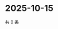 # 2025-10-15

共 0 条

<!-- BEGIN ZHIHUVIDEO -->
<!-- 最后更新时间 Wed Oct 15 2025 04:12:30 GMT+0800 (China Standard Time) -->

<!-- END ZHIHUVIDEO -->

